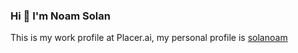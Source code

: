 <h3 align="left">Hi 👋 I'm Noam Solan</h1>

This is my work profile at Placer.ai, my personal profile is [solanoam](https://github.com/solanoam)

